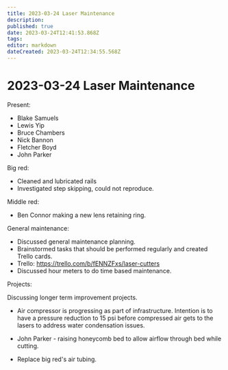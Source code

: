 ```yaml
---
title: 2023-03-24 Laser Maintenance
description: 
published: true
date: 2023-03-24T12:41:53.868Z
tags: 
editor: markdown
dateCreated: 2023-03-24T12:34:55.568Z
---
```


# 2023-03-24 Laser Maintenance

Present:
* Blake Samuels 
* Lewis Yip
* Bruce Chambers
* Nick Bannon
* Fletcher Boyd
* John Parker

Big red:
* Cleaned and lubricated rails
* Investigated step skipping, could not reproduce.

Middle red:
* Ben Connor making a new lens retaining ring.

General maintenance:
* Discussed general maintenance planning.
* Brainstormed tasks that should be performed regularly and created Trello cards.
* Trello: https://trello.com/b/fENNZFxs/laser-cutters
* Discussed hour meters to do time based maintenance.

Projects:

Discussing longer term improvement projects.

* Air compressor is progressing as part of infrastructure. Intention is to have a pressure reduction to 15 psi before compressed air gets to the lasers to address water condensation issues.

* John Parker - raising honeycomb bed to allow airflow through bed while cutting.

* Replace big red's air tubing.